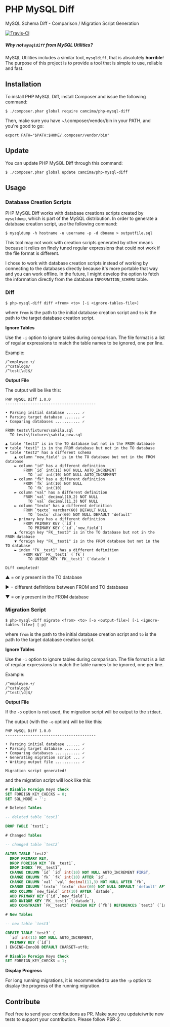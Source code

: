 # PHP MySQL Diff
MySQL Schema Diff - Comparison / Migration Script Generation

[![Travis-CI](https://travis-ci.org/My6UoT9/php-mysql-diff.svg?branch=master)](https://travis-ci.org/My6UoT9/php-mysql-diff)

##### Why not `mysqldiff` from MySQL Utilities?
MySQL Utilities includes a similar tool, `mysqldiff`, that is absolutely **horrible**! The purpose of this project is to provide a tool that is simple to use, reliable and fast.

## Installation

To install PHP MySQL Diff, install Composer and issue the following command:

```
$ ./composer.phar global require camcima/php-mysql-diff
```

Then, make sure you have ~/.composer/vendor/bin in your PATH, and you're good to go:

```
export PATH="$PATH:$HOME/.composer/vendor/bin"
```

## Update

You can update PHP MySQL Diff through this command:

```
$ ./composer.phar global update camcima/php-mysql-diff
```

## Usage

### Database Creation Scripts

PHP MySQL Diff works with database creations scripts created by `mysqldump`, which is part of the MySQL distribution. In order to generate a database creation script, use the following command:

```
$ mysqldump -h hostname -u username -p -d dbname > outputfile.sql
```

This tool may not work with creation scripts generated by other means because it relies on finely tuned regular expressions that could not work if the file format is different.

I chose to work with database creation scripts instead of working by connecting to the databases directly because it's more portable that way and you can work offline. In the future, I might develop the option to fetch the information directly from the database `INFORMATION_SCHEMA` table.

### Diff

```
$ php-mysql-diff diff <from> <to> [-i <ignore-tables-file>]
```

where `from` is the path to the initial database creation script and `to` is the path to the target database creation script.

**Ignore Tables**

Use the `-i` option to ignore tables during comparison. The file format is a list of regular expressions to match the table names to be ignored, one per line.

Example:
```
/^employee.+/
/^catalog$/
/^test[\d]$/
```

**Output File**

The output will be like this:

```
PHP MySQL Diff 1.0.0
----------------------------------------

• Parsing initial database ...... ✓
• Parsing target database ....... ✓
• Comparing databases ........... ✓

FROM tests\fixtures\sakila.sql
  TO tests\fixtures\sakila_new.sql

▲ table "test3" is in the TO database but not in the FROM database
▼ table "test1" is in the FROM database but not in the TO database
► table "test2" has a different schema
    ▲ column "new_field" is in the TO database but not in the FROM database
    ► column "id" has a different definition
        FROM `id` int(11) NOT NULL AUTO_INCREMENT
          TO `id` int(10) NOT NULL AUTO_INCREMENT
    ► column "fk" has a different definition
        FROM `fk` int(10) NOT NULL
          TO `fk` int(10)
    ► column "val" has a different definition
        FROM `val` decimal(10,2) NOT NULL
          TO `val` decimal(11,3) NOT NULL
    ► column "texto" has a different definition
        FROM `texto` varchar(60) DEFAULT NULL
          TO `texto` char(60) NOT NULL DEFAULT 'default'
    ► primary key has a different definition
        FROM PRIMARY KEY (`id`)
          TO PRIMARY KEY (`id`,`new_field`)
    ▲ foreign key "FK__test3" is in the TO database but not in the FROM database
    ▼ foreign key "FK__test1" is in the FROM database but not in the TO database
    ► index "FK__test1" has a different definition
        FROM KEY `FK__test1` (`fk`)
          TO UNIQUE KEY `FK__test1` (`datade`)

Diff completed!
```

▲ = only present in the TO database

► = different definitions between FROM and TO databases

▼ = only present in the FROM database

### Migration Script

```
$ php-mysql-diff migrate <from> <to> [-o <output-file>] [-i <ignore-tables-file>] [-p]
```

where `from` is the path to the initial database creation script and `to` is the path to the target database creation script.

**Ignore Tables**

Use the `-i` option to ignore tables during comparison. The file format is a list of regular expressions to match the table names to be ignored, one per line.

Example:
```
/^employee.+/
/^catalog$/
/^test[\d]$/
```

**Output File**

If the `-o` option is not used, the migration script will be output to the `stdout`. 

The output (with the `-o` option) will be like this:

```
PHP MySQL Diff 1.0.0
----------------------------------------

• Parsing initial database ...... ✓
• Parsing target database ....... ✓
• Comparing databases ........... ✓
• Generating migration script ... ✓
• Writing output file ........... ✓

Migration script generated!
```

and the migration script will look like this:

```sql
# Disable Foreign Keys Check
SET FOREIGN_KEY_CHECKS = 0;
SET SQL_MODE = '';

# Deleted Tables

-- deleted table `test1`

DROP TABLE `test1`;

# Changed Tables

-- changed table `test2`

ALTER TABLE `test2`
  DROP PRIMARY KEY,
  DROP FOREIGN KEY `FK__test1`,
  DROP INDEX `FK__test1`,
  CHANGE COLUMN `id` `id` int(10) NOT NULL AUTO_INCREMENT FIRST,
  CHANGE COLUMN `fk` `fk` int(10) AFTER `id`,
  CHANGE COLUMN `val` `val` decimal(11,3) NOT NULL AFTER `fk`,
  CHANGE COLUMN `texto` `texto` char(60) NOT NULL DEFAULT 'default' AFTER `val`,
  ADD COLUMN `new_field` int(10) AFTER `datade`,
  ADD PRIMARY KEY (`id`,`new_field`),
  ADD UNIQUE KEY `FK__test1` (`datade`),
  ADD CONSTRAINT `FK__test3` FOREIGN KEY (`fk`) REFERENCES `test3` (`id`);

# New Tables

-- new table `test3`

CREATE TABLE `test3` (
  `id` int(11) NOT NULL AUTO_INCREMENT,
  PRIMARY KEY (`id`)
) ENGINE=InnoDB DEFAULT CHARSET=utf8;

# Disable Foreign Keys Check
SET FOREIGN_KEY_CHECKS = 1;
```

**Display Progress**

For long running migrations, it is recommended to use the `-p` option to display the progress of the running migration.

## Contribute

Feel free to send your contributions as PR. Make sure you update/write new tests to support your contribution. Please follow PSR-2.



